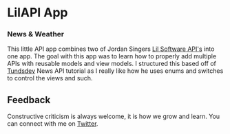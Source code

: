 # LilAPI App
### News & Weather

This little API app combines two of Jordan Singers [Lil Software API's](http://lil.software/api/) into one app. The goal with this app was to learn how to properly add multiple APIs with reusable models and view models. I structured this based off of [Tundsdev](https://www.youtube.com/tundsdev) News API tutorial as I really like how he uses enums and switches to control the views and such.

## Feedback
Constructive criticism is always welcome, it is how we grow and learn. You can connect with me on [Twitter](https://twitter.com/halluxdev).
